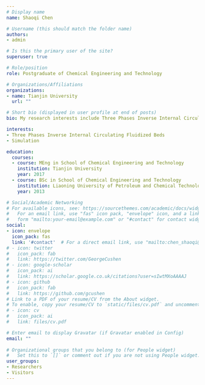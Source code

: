 ```yaml
---
# Display name
name: Shaoqi Chen

# Username (this should match the folder name)
authors:
- admin

# Is this the primary user of the site?
superuser: true

# Role/position
role: Postgraduate of Chemical Engineering and Technology

# Organizations/Affiliations
organizations:
- name: Tianjin University
  url: ""

# Short bio (displayed in user profile at end of posts)
bio: My research interests include Three Phases Inverse Internal Circulating Fluidized Beds and Simulation.

interests:
- Three Phases Inverse Internal Circulating Fluidized Beds
- Simulation

education:
  courses:
  - course: MEng in School of Chemical Engineering and Technology
    institution: Tianjin University
    year: 2017
  - course: BSc in School of Chemical Engineering and Technology
    institution: Liaoning University of Petroleum and Chemical Technology
    year: 2013

# Social/Academic Networking
# For available icons, see: https://sourcethemes.com/academic/docs/widgets/#icons
#   For an email link, use "fas" icon pack, "envelope" icon, and a link in the
#   form "mailto:your-email@example.com" or "#contact" for contact widget.
social:
- icon: envelope
  icon_pack: fas
  link: '#contact'  # For a direct email link, use "mailto:chen_shaoqi@tju.edu.cn".
# - icon: twitter
#   icon_pack: fab
#   link: https://twitter.com/GeorgeCushen
# - icon: google-scholar
#   icon_pack: ai
#   link: https://scholar.google.co.uk/citations?user=sIwtMXoAAAAJ
# - icon: github
#   icon_pack: fab
#   link: https://github.com/gcushen
# Link to a PDF of your resume/CV from the About widget.
# To enable, copy your resume/CV to `static/files/cv.pdf` and uncomment the lines below.  
# - icon: cv
#   icon_pack: ai
#   link: files/cv.pdf

# Enter email to display Gravatar (if Gravatar enabled in Config)
email: ""
  
# Organizational groups that you belong to (for People widget)
#   Set this to `[]` or comment out if you are not using People widget.  
user_groups:
- Researchers
- Visitors
---
```


